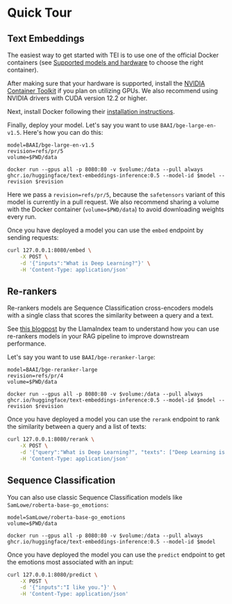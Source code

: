 <!--Copyright 2023 The HuggingFace Team. All rights reserved.

Licensed under the Apache License, Version 2.0 (the "License"); you may not use this file except in compliance with
the License. You may obtain a copy of the License at

http://www.apache.org/licenses/LICENSE-2.0

Unless required by applicable law or agreed to in writing, software distributed under the License is distributed on
an "AS IS" BASIS, WITHOUT WARRANTIES OR CONDITIONS OF ANY KIND, either express or implied. See the License for the
specific language governing permissions and limitations under the License.

⚠️ Note that this file is in Markdown but contain specific syntax for our doc-builder (similar to MDX) that may not be
rendered properly in your Markdown viewer.

-->

# Quick Tour

## Text Embeddings

The easiest way to get started with TEI is to use one of the official Docker containers 
(see [Supported models and hardware](supported_models) to choose the right container). 

After making sure that your hardware is supported, install the 
[NVIDIA Container Toolkit](https://docs.nvidia.com/datacenter/cloud-native/container-toolkit/install-guide.html) if you 
plan on utilizing GPUs. We also recommend using NVIDIA drivers with CUDA version 12.2 or higher. 

Next, install Docker following their [installation instructions](https://docs.docker.com/get-docker/).

Finally, deploy your model. Let's say you want to use `BAAI/bge-large-en-v1.5`. Here's how you can do this:

```shell
model=BAAI/bge-large-en-v1.5
revision=refs/pr/5
volume=$PWD/data 

docker run --gpus all -p 8080:80 -v $volume:/data --pull always ghcr.io/huggingface/text-embeddings-inference:0.5 --model-id $model --revision $revision
```

<Tip>

Here we pass a `revision=refs/pr/5`, because the `safetensors` variant of this model is currently in a pull request.
We also recommend sharing a volume with the Docker container (`volume=$PWD/data`) to avoid downloading weights every run.

</Tip>

Once you have deployed a model you can use the `embed` endpoint by sending requests:

```bash
curl 127.0.0.1:8080/embed \
    -X POST \
    -d '{"inputs":"What is Deep Learning?"}' \
    -H 'Content-Type: application/json'
```

## Re-rankers

Re-rankers models are Sequence Classification cross-encoders models with a single class that scores the similarity 
between a query and a text.

See [this blogpost](https://blog.llamaindex.ai/boosting-rag-picking-the-best-embedding-reranker-models-42d079022e83) by
the LlamaIndex team to understand how you can use re-rankers models in your RAG pipeline to improve
downstream performance.

Let's say you want to use `BAAI/bge-reranker-large`:

```shell
model=BAAI/bge-reranker-large
revision=refs/pr/4
volume=$PWD/data 

docker run --gpus all -p 8080:80 -v $volume:/data --pull always ghcr.io/huggingface/text-embeddings-inference:0.5 --model-id $model --revision $revision
```

Once you have deployed a model you can use the `rerank` endpoint to rank the similarity between a query and a list
of texts:

```bash
curl 127.0.0.1:8080/rerank \
    -X POST \
    -d '{"query":"What is Deep Learning?", "texts": ["Deep Learning is not...", "Deep learning is..."], "raw_scores": false}' \
    -H 'Content-Type: application/json'
```

## Sequence Classification

You can also use classic Sequence Classification models like `SamLowe/roberta-base-go_emotions`:

```shell
model=SamLowe/roberta-base-go_emotions
volume=$PWD/data 

docker run --gpus all -p 8080:80 -v $volume:/data --pull always ghcr.io/huggingface/text-embeddings-inference:0.5 --model-id $model 
```

Once you have deployed the model you can use the `predict` endpoint to get the emotions most associated with an input:

```bash
curl 127.0.0.1:8080/predict \
    -X POST \
    -d '{"inputs":"I like you."}' \
    -H 'Content-Type: application/json'
```
